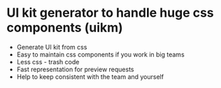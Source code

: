 UI kit generator to handle huge css components (uikm)
====

* Generate UI kit from css
* Easy to maintain css components if you work in big teams
* Less css - trash code
* Fast representation for preview requests
* Help to keep consistent with the team and yourself
